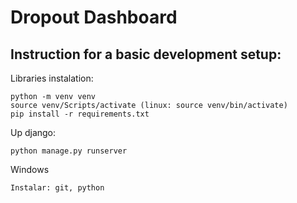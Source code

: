 # Dropout Dashboard

## Instruction for a basic development setup:

Libraries instalation:

    python -m venv venv
    source venv/Scripts/activate (linux: source venv/bin/activate)
    pip install -r requirements.txt

Up django:

    python manage.py runserver

Windows

    Instalar: git, python

